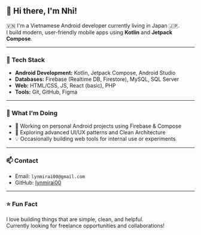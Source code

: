 ## 👋 Hi there, I'm Nhi!

🇻🇳 I'm a Vietnamese Android developer currently living in Japan 🇯🇵.  
I build modern, user-friendly mobile apps using **Kotlin** and **Jetpack Compose**.

---

### 🔧 Tech Stack

- **Android Development:** Kotlin, Jetpack Compose, Android Studio
- **Databases:** Firebase (Realtime DB, Firestore), MySQL, SQL Server
- **Web:** HTML/CSS, JS, React (basic), PHP
- **Tools:** Git, GitHub, Figma

---

### 🚀 What I'm Doing

- 🔭 Working on personal Android projects using Firebase & Compose
- 🌱 Exploring advanced UI/UX patterns and Clean Architecture
- 💡 Occasionally building web tools for internal use or experiments

---

### 📫 Contact

- Email: `lynmirai00@gmail.com`
- GitHub: [lynmirai00](https://github.com/lynmirai00)

---

### ⭐ Fun Fact

I love building things that are simple, clean, and helpful.  
Currently looking for freelance opportunities and collaborations!

